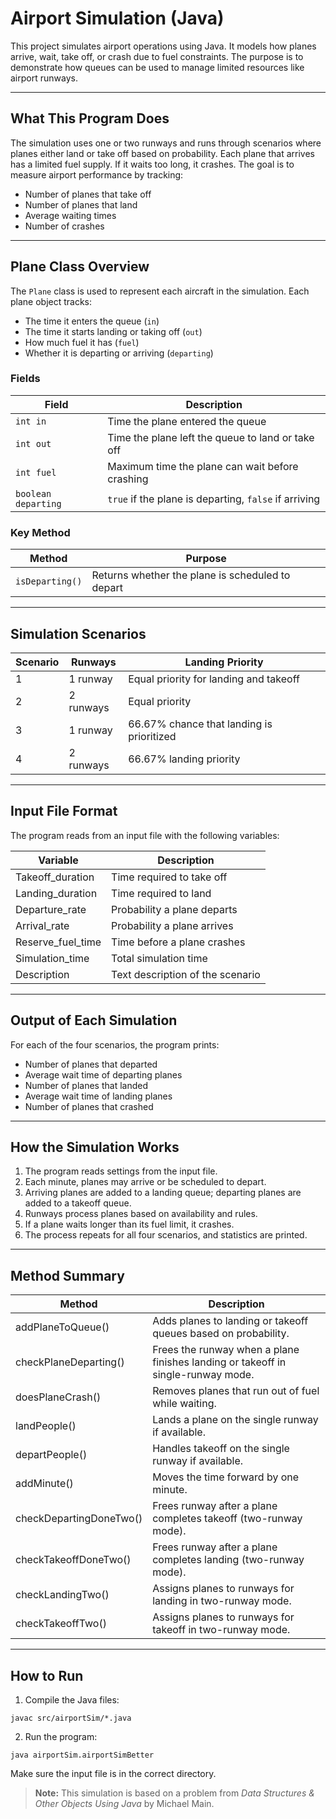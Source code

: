 # Airport Simulation (Java)

This project simulates airport operations using Java. It models how planes arrive, wait, take off, or crash due to fuel constraints. The purpose is to demonstrate how queues can be used to manage limited resources like airport runways.

---

## What This Program Does

The simulation uses one or two runways and runs through scenarios where planes either land or take off based on probability. Each plane that arrives has a limited fuel supply. If it waits too long, it crashes. The goal is to measure airport performance by tracking:
- Number of planes that take off
- Number of planes that land
- Average waiting times
- Number of crashes

---

## Plane Class Overview

The `Plane` class is used to represent each aircraft in the simulation. Each plane object tracks:
- The time it enters the queue (`in`)
- The time it starts landing or taking off (`out`)
- How much fuel it has (`fuel`)
- Whether it is departing or arriving (`departing`)

### Fields
| Field | Description |
|-------|-------------|
| `int in` | Time the plane entered the queue |
| `int out` | Time the plane left the queue to land or take off |
| `int fuel` | Maximum time the plane can wait before crashing |
| `boolean departing` | `true` if the plane is departing, `false` if arriving |

### Key Method
| Method | Purpose |
|--------|---------|
| `isDeparting()` | Returns whether the plane is scheduled to depart |

---

## Simulation Scenarios

| Scenario | Runways | Landing Priority |
|--------|---------|------------------|
| 1 | 1 runway | Equal priority for landing and takeoff |
| 2 | 2 runways | Equal priority |
| 3 | 1 runway | 66.67% chance that landing is prioritized |
| 4 | 2 runways | 66.67% landing priority |

---

## Input File Format

The program reads from an input file with the following variables:

| Variable | Description |
|----------|-------------|
| Takeoff_duration | Time required to take off |
| Landing_duration | Time required to land |
| Departure_rate | Probability a plane departs |
| Arrival_rate | Probability a plane arrives |
| Reserve_fuel_time | Time before a plane crashes |
| Simulation_time | Total simulation time |
| Description | Text description of the scenario |

---

## Output of Each Simulation

For each of the four scenarios, the program prints:
- Number of planes that departed
- Average wait time of departing planes
- Number of planes that landed
- Average wait time of landing planes
- Number of planes that crashed

---

## How the Simulation Works

1. The program reads settings from the input file.
2. Each minute, planes may arrive or be scheduled to depart.
3. Arriving planes are added to a landing queue; departing planes are added to a takeoff queue.
4. Runways process planes based on availability and rules.
5. If a plane waits longer than its fuel limit, it crashes.
6. The process repeats for all four scenarios, and statistics are printed.

---

## Method Summary

| Method | Description |
|--------|-------------|
| addPlaneToQueue() | Adds planes to landing or takeoff queues based on probability. |
| checkPlaneDeparting() | Frees the runway when a plane finishes landing or takeoff in single-runway mode. |
| doesPlaneCrash() | Removes planes that run out of fuel while waiting. |
| landPeople() | Lands a plane on the single runway if available. |
| departPeople() | Handles takeoff on the single runway if available. |
| addMinute() | Moves the time forward by one minute. |
| checkDepartingDoneTwo() | Frees runway after a plane completes takeoff (two-runway mode). |
| checkTakeoffDoneTwo() | Frees runway after a plane completes landing (two-runway mode). |
| checkLandingTwo() | Assigns planes to runways for landing in two-runway mode. |
| checkTakeoffTwo() | Assigns planes to runways for takeoff in two-runway mode. |

---

## How to Run

1. Compile the Java files:
```
javac src/airportSim/*.java
```
2. Run the program:
```
java airportSim.airportSimBetter
```

Make sure the input file is in the correct directory.

> **Note:** This simulation is based on a problem from *Data Structures & Other Objects Using Java* by Michael Main.
